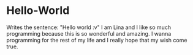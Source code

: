 # Hello-World
Writes the sentence: "Hello world :v"
I am Lina and I like so much programming because this is so wonderful and amazing. I wanna programming for the rest of my life and I really hope that my wish come true.
